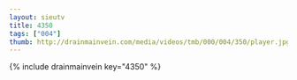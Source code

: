 ```yaml
--- 
layout: sieutv
title: 4350
tags: ["004"]
thumb: http://drainmainvein.com/media/videos/tmb/000/004/350/player.jpg
---
```

{% include drainmainvein key="4350" %} 
